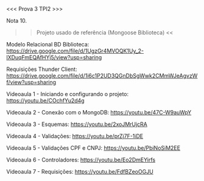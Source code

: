 <<< Prova 3 TPI2 >>>

Nota 10.

>> Projeto usado de referência (Mongoose Biblioteca) <<

Modelo Relacional BD Biblioteca: https://drive.google.com/file/d/1UgzGr4MVOQK1Uy_2-lXDuqFmEQAfHYj5/view?usp=sharing

Requisições Thunder Client: https://drive.google.com/file/d/1i6c1P2UD3QGnDbSgWwk2CMmWJeAgvzWf/view?usp=sharing

Videoaula 1 - Iniciando e configurando o projeto: https://youtu.be/COchfYu2d4g

Videoaula 2 - Conexão com o MongoDB: https://youtu.be/47C-W9auWpY

Videoaula 3 - Esquemas: https://youtu.be/2xoJMrUjcRA

Videoaula 4 - Validações: https://youtu.be/prZj7F-1iDE

Videoaula 5 - Validações CPF e CNPJ: https://youtu.be/PbiNoSiM2EE

Videoaula 6 - Controladores: https://youtu.be/Eo2DmEYirfs

Videoaula 7 - Requisições: https://youtu.be/FdfBZeoOGJU
